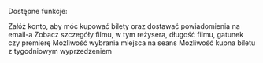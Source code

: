 Dostępne funkcje:

Załóż konto, aby móc kupować bilety oraz dostawać powiadomienia na email-a
Zobacz szczegóły filmu, w tym reżysera, długość filmu, gatunek czy premierę
Możliwość wybrania miejsca na seans
Możliwość kupna biletu z tygodniowym wyprzedzeniem
